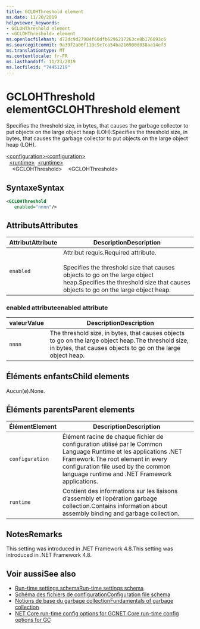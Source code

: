 ```yaml
---
title: GCLOHThreshold element
ms.date: 11/20/2019
helpviewer_keywords:
- GCLOHThreshold element
- <GCLOHThreshold> element
ms.openlocfilehash: d72dc9d27984f60dfb6296217263ce8b176093c6
ms.sourcegitcommit: 9a39f2a06f110c9c7ca54ba216900d038aa14ef3
ms.translationtype: MT
ms.contentlocale: fr-FR
ms.lasthandoff: 11/23/2019
ms.locfileid: "74451219"
---
```

# <a name="gclohthreshold-element"></a><span data-ttu-id="0fca9-102">GCLOHThreshold element</span><span class="sxs-lookup"><span data-stu-id="0fca9-102">GCLOHThreshold element</span></span>

<span data-ttu-id="0fca9-103">Specifies the threshold size, in bytes, that causes the garbage collector to put objects on the large object heap (LOH).</span><span class="sxs-lookup"><span data-stu-id="0fca9-103">Specifies the threshold size, in bytes, that causes the garbage collector to put objects on the large object heap (LOH).</span></span>

<span data-ttu-id="0fca9-104">[\<configuration>](../configuration-element.md)</span><span class="sxs-lookup"><span data-stu-id="0fca9-104">[\<configuration>](../configuration-element.md)</span></span>\
<span data-ttu-id="0fca9-105">&nbsp;&nbsp;[\<runtime>](runtime-element.md)</span><span class="sxs-lookup"><span data-stu-id="0fca9-105">&nbsp;&nbsp;[\<runtime>](runtime-element.md)</span></span>\
<span data-ttu-id="0fca9-106">&nbsp;&nbsp;&nbsp;&nbsp;\<GCLOHThreshold></span><span class="sxs-lookup"><span data-stu-id="0fca9-106">&nbsp;&nbsp;&nbsp;&nbsp;\<GCLOHThreshold></span></span>

## <a name="syntax"></a><span data-ttu-id="0fca9-107">Syntaxe</span><span class="sxs-lookup"><span data-stu-id="0fca9-107">Syntax</span></span>

```xml
<GCLOHThreshold
   enabled="nnnn"/>
```

## <a name="attributes"></a><span data-ttu-id="0fca9-108">Attributs</span><span class="sxs-lookup"><span data-stu-id="0fca9-108">Attributes</span></span>

|<span data-ttu-id="0fca9-109">Attribut</span><span class="sxs-lookup"><span data-stu-id="0fca9-109">Attribute</span></span>|<span data-ttu-id="0fca9-110">Description</span><span class="sxs-lookup"><span data-stu-id="0fca9-110">Description</span></span>|
|---------------|-----------------|
|`enabled`|<span data-ttu-id="0fca9-111">Attribut requis.</span><span class="sxs-lookup"><span data-stu-id="0fca9-111">Required attribute.</span></span><br /><br /><span data-ttu-id="0fca9-112">Specifies the threshold size that causes objects to go on the large object heap.</span><span class="sxs-lookup"><span data-stu-id="0fca9-112">Specifies the threshold size that causes objects to go on the large object heap.</span></span>|

### <a name="enabled-attribute"></a><span data-ttu-id="0fca9-113">enabled attribute</span><span class="sxs-lookup"><span data-stu-id="0fca9-113">enabled attribute</span></span>

|<span data-ttu-id="0fca9-114">valeur</span><span class="sxs-lookup"><span data-stu-id="0fca9-114">Value</span></span>|<span data-ttu-id="0fca9-115">Description</span><span class="sxs-lookup"><span data-stu-id="0fca9-115">Description</span></span>|
|-----------|-----------------|
|`nnnn`|<span data-ttu-id="0fca9-116">The threshold size, in bytes, that causes objects to go on the large object heap.</span><span class="sxs-lookup"><span data-stu-id="0fca9-116">The threshold size, in bytes, that causes objects to go on the large object heap.</span></span>|

## <a name="child-elements"></a><span data-ttu-id="0fca9-117">Éléments enfants</span><span class="sxs-lookup"><span data-stu-id="0fca9-117">Child elements</span></span>

<span data-ttu-id="0fca9-118">Aucun(e).</span><span class="sxs-lookup"><span data-stu-id="0fca9-118">None.</span></span>

## <a name="parent-elements"></a><span data-ttu-id="0fca9-119">Éléments parents</span><span class="sxs-lookup"><span data-stu-id="0fca9-119">Parent elements</span></span>

|<span data-ttu-id="0fca9-120">Élément</span><span class="sxs-lookup"><span data-stu-id="0fca9-120">Element</span></span>|<span data-ttu-id="0fca9-121">Description</span><span class="sxs-lookup"><span data-stu-id="0fca9-121">Description</span></span>|
|-------------|-----------------|
|`configuration`|<span data-ttu-id="0fca9-122">Élément racine de chaque fichier de configuration utilisé par le Common Language Runtime et les applications .NET Framework.</span><span class="sxs-lookup"><span data-stu-id="0fca9-122">The root element in every configuration file used by the common language runtime and .NET Framework applications.</span></span>|
|`runtime`|<span data-ttu-id="0fca9-123">Contient des informations sur les liaisons d’assembly et l’opération garbage collection.</span><span class="sxs-lookup"><span data-stu-id="0fca9-123">Contains information about assembly binding and garbage collection.</span></span>|

## <a name="remarks"></a><span data-ttu-id="0fca9-124">Notes</span><span class="sxs-lookup"><span data-stu-id="0fca9-124">Remarks</span></span>

<span data-ttu-id="0fca9-125">This setting was introduced in .NET Framework 4.8.</span><span class="sxs-lookup"><span data-stu-id="0fca9-125">This setting was introduced in .NET Framework 4.8.</span></span>

## <a name="see-also"></a><span data-ttu-id="0fca9-126">Voir aussi</span><span class="sxs-lookup"><span data-stu-id="0fca9-126">See also</span></span>

- [<span data-ttu-id="0fca9-127">Run-time settings schema</span><span class="sxs-lookup"><span data-stu-id="0fca9-127">Run-time settings schema</span></span>](index.md)
- [<span data-ttu-id="0fca9-128">Schéma des fichiers de configuration</span><span class="sxs-lookup"><span data-stu-id="0fca9-128">Configuration file schema</span></span>](../index.md)
- [<span data-ttu-id="0fca9-129">Notions de base du garbage collection</span><span class="sxs-lookup"><span data-stu-id="0fca9-129">Fundamentals of garbage collection</span></span>](../../../../standard/garbage-collection/fundamentals.md)
- [<span data-ttu-id="0fca9-130">NET Core run-time config options for GC</span><span class="sxs-lookup"><span data-stu-id="0fca9-130">NET Core run-time config options for GC</span></span>](../../../../core/run-time-config/garbage-collector.md)
